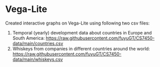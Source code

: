 # Vega-Lite

Created interactive graphs on Vega-Lite using following two csv files:
1. Temporal (yearly) development data about countries in Europe and South America: https://raw.githubusercontent.com/fuyuGT/CS7450-data/main/countries.csv
2. Whiskeys from companies in different countries around the world: https://raw.githubusercontent.com/fuyuGT/CS7450-data/main/whiskeys.csv
